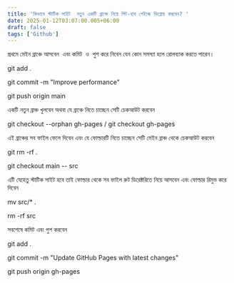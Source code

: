 ```yaml
---
title: 'কিভাবে স্টাটিক সাইট  নতুন একটি ব্রাঞ্চে নিয়ে গিট-হাব পেইজে ডিপ্লোয় করবেন? '
date: 2025-01-12T03:07:00.005+06:00
draft: false
tags: ['Github']
---
```


প্রথমে মেইন ব্রাঞ্চে আসবেন  এবং কমিট  ও  পুশ করে নিবেন যেন কোন সমস্যা হলে রোলব্যাক করতে পারেন।   

git add .

git commit \-m "Improve performance"

git push origin main

  
একটি নতুন ব্রাঞ্চ খুলবেন অথবা যে ব্রাঞ্চে নিতে চাচ্ছেন সেটি চেকআউট করবেন  
  
git checkout --orphan gh-pages / git checkout gh-pages  
  
  
এই ব্রাঞ্চের সব ফাইল ফেলে দিবেন এবং যে ফোল্ডারটি নিতে চাচ্ছেন সেটি মেইন ব্রাঞ্চ থেকে চেকআউট করবেন  
  

git rm \-rf .

git checkout main \-- src

  
এটি যেহেতু স্টাটিক সাইট হবে তাই ফোল্ডার থেকে সব ফাইল রুট ডিরেক্টরিতে নিয়ে আসবেন এবং ফোল্ডার রিমুভ করে দিবেন   
  

mv src/\* .

rm \-rf src

  
সবশেষে কমিট এবং পুশ করবেন   

git add .

git commit \-m "Update GitHub Pages with latest changes"

git push origin gh-pages